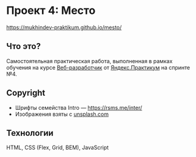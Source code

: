 # Проект 4: Место

https://mukhindev-praktikum.github.io/mesto/

## Что это?

Самостоятельная практическая работа, выполненная в рамках обучения на курсе [Веб-разработчик](https://praktikum.yandex.ru/web) от [Яндекс.Практикум](https://praktikum.yandex.ru) на спринте №4.

## Copyright

* Шрифты семейства Intro — https://rsms.me/inter/
* Изображения взяты с [unsplash.com](https://unsplash.com)

## Технологии

HTML, CSS (Flex, Grid, BEM), JavaScript
